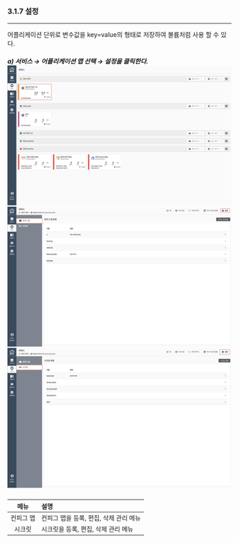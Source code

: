 ### 3.1.7   설정

---

어플리케이션 단위로 변수값을 key=value의 형태로 저장하여 볼륨처럼 사용 할 수 있다.

##### a\) 서비스 → 어플리케이션 맵 선택 → 설정을 클릭한다. ![](/assets/KR/3.0.0/3.1.7_1.png)![](/assets/KR/3.0.0/3.1.7_2.png)![](/assets/KR/3.0.0/3.1.7_3.png)

| **메뉴** | **설명** |
| :---: | :--- |
| 컨피그 맵 | 컨피그 맵을 등록, 편집, 삭제 관리 메뉴 |
| 시크릿 | 시크릿을 등록, 편집, 삭제 관리 메뉴 |



